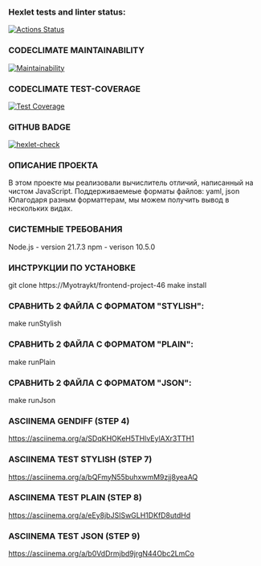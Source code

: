 ### Hexlet tests and linter status:
[![Actions Status](https://github.com/Myotraykt/frontend-project-46/actions/workflows/hexlet-check.yml/badge.svg)](https://github.com/Myotraykt/frontend-project-46/actions)

### CODECLIMATE MAINTAINABILITY
[![Maintainability](https://api.codeclimate.com/v1/badges/536ac8d033576480d2b2/maintainability)](https://codeclimate.com/github/Myotraykt/frontend-project-46/maintainability)

### CODECLIMATE TEST-COVERAGE
[![Test Coverage](https://api.codeclimate.com/v1/badges/536ac8d033576480d2b2/test_coverage)](https://codeclimate.com/github/Myotraykt/frontend-project-46/test_coverage)

### GITHUB BADGE
[![hexlet-check](https://github.com/Myotraykt/frontend-project-46/actions/workflows/hexlet-check.yml/badge.svg)](https://github.com/Myotraykt/frontend-project-46/actions/workflows/hexlet-check.yml)

### ОПИСАНИЕ ПРОЕКТА
В этом проекте мы реализовали вычислитель отличий, написанный на чистом JavaScript.
Поддерживаемеые форматы файлов: yaml, json
Юлагодаря разным форматтерам, мы можем получить вывод в нескольких видах.

### СИСТЕМНЫЕ ТРЕБОВАНИЯ
Node.js - version 21.7.3
npm - verison 10.5.0

### ИНСТРУКЦИИ ПО УСТАНОВКЕ
git clone https://Myotraykt/frontend-project-46
make install

### СРАВНИТЬ 2 ФАЙЛА С ФОРМАТОМ "STYLISH":
make runStylish

### СРАВНИТЬ 2 ФАЙЛА С ФОРМАТОМ "PLAIN":
make runPlain

### СРАВНИТЬ 2 ФАЙЛА С ФОРМАТОМ "JSON":
make runJson

### ASCIINEMA GENDIFF (STEP 4)
https://asciinema.org/a/SDqKHOKeH5THlvEylAXr3TTH1

### ASCIINEMA TEST STYLISH (STEP 7)
https://asciinema.org/a/bQFmyN55buhxwmM9zjj8yeaAQ

### ASCIINEMA TEST PLAIN (STEP 8)
https://asciinema.org/a/eEy8jbJSISwGLH1DKfD8utdHd

### ASCIINEMA TEST JSON (STEP 9)
https://asciinema.org/a/b0VdDrmjbd9jrgN44Obc2LmCo